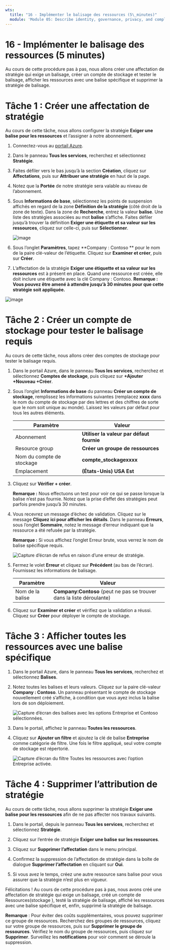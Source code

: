 ```yaml
---
wts:
  title: "16 - Implémenter le balisage des ressources (5\_minutes)"
  module: 'Module 05: Describe identity, governance, privacy, and compliance features'
---
```

# <a name="16---implement-resource-tagging-5-min"></a>16 - Implémenter le balisage des ressources (5 minutes)

Au cours de cette procédure pas à pas, nous allons créer une affectation de stratégie qui exige un balisage, créer un compte de stockage et tester le balisage, afficher les ressources avec une balise spécifique et supprimer la stratégie de balisage.

# <a name="task-1-create-a-policy-assignment"></a>Tâche 1 : Créer une affectation de stratégie 

Au cours de cette tâche, nous allons configurer la stratégie **Exiger une balise pour les ressources** et l’assigner à notre abonnement. 

1. Connectez-vous au [portail Azure](https://portal.azure.com).

2. Dans le panneau **Tous les services**, recherchez et sélectionnez **Stratégie**.

3. Faites défiler vers le bas jusqu’à la section **Création**, cliquez sur **Affectations**, puis sur **Attribuer une stratégie** en haut de la page.

4. Notez que la **Portée** de notre stratégie sera valable au niveau de l’abonnement. 

5. Sous **Informations de base**, sélectionnez les points de suspension affichés en regard de la zone **Définition de la stratégie** (côté droit de la zone de texte). Dans la zone de **Recherche**, entrez la valeur **balise**. Une liste des stratégies associées au mot **balise** s’affiche. Faites défiler jusqu’à trouver la définition **Exiger une étiquette et sa valeur sur les ressources**, cliquez sur celle-ci, puis sur **Sélectionner**.

   ![image](https://user-images.githubusercontent.com/89808319/155607579-d564a43e-a9cd-443d-8482-f47879eff2e9.png)
   
6.  Sous l’onglet **Paramètres**, tapez **Company : Contoso ** pour le nom de la paire clé-valeur de l’étiquette. Cliquez sur **Examiner et créer**, puis sur **Créer**.

  

7. L’affectation de la stratégie **Exiger une étiquette et sa valeur sur les ressources** est à présent en place. Quand une ressource est créée, elle doit inclure une étiquette avec la clé Company : Contoso.
   **Remarque : Vous pouvez être amené à attendre jusqu’à 30 minutes pour que cette stratégie soit appliquée.** 

  ![image](https://user-images.githubusercontent.com/89808319/155607357-556646b6-9ca7-4817-a02e-643869b2c4dd.png)

# <a name="task-2-create-a-storage-account-to-test-the-required-tagging"></a>Tâche 2 : Créer un compte de stockage pour tester le balisage requis

Au cours de cette tâche, nous allons créer des comptes de stockage pour tester le balisage requis. 

1. Dans le portail Azure, dans le panneau **Tous les services**, recherchez et sélectionnez **Comptes de stockage**, puis cliquez sur **+Ajouter +Nouveau +Créer**.

2. Sous l’onglet **Informations de base** du panneau **Créer un compte de stockage**, remplissez les informations suivantes (remplacez **xxxx** dans le nom du compte de stockage par des lettres et des chiffres de sorte que le nom soit unique au monde). Laissez les valeurs par défaut pour tous les autres éléments.

    | Paramètre | Valeur | 
    | --- | --- |
    | Abonnement | **Utiliser la valeur par défaut fournie** |
    | Resource group | **Créer un groupe de ressources** |
    | Nom du compte de stockage | **compte_stockagexxxx** |
    | Emplacement | **(États-Unis) USA Est** |

3. Cliquez sur **Vérifier + créer**. 

    **Remarque :** Nous effectuons un test pour voir ce qui se passe lorsque la balise n’est pas fournie. Notez que la prise d’effet des stratégies peut parfois prendre jusqu’à 30 minutes.

4. Vous recevrez un message d’échec de validation. Cliquez sur le message **Cliquez ici pour afficher les détails**. Dans le panneau **Erreurs**, sous l’onglet **Sommaire**, notez le message d’erreur indiquant que la ressource a été refusée par la stratégie.

    **Remarque :** Si vous affichez l’onglet Erreur brute, vous verrez le nom de balise spécifique requis. 

    ![Capture d’écran de refus en raison d’une erreur de stratégie.](../images/1704.png)


5. Fermez le volet **Erreur** et cliquez sur **Précédent** (au bas de l’écran). Fournissez les informations de balisage. 

    | Paramètre | Valeur | 
    | --- | --- |
    | Nom de la balise | **Company:Contoso** (peut ne pas se trouver dans la liste déroulante) |

6. Cliquez sur **Examiner et créer** et vérifiez que la validation a réussi. Cliquez sur **Créer** pour déployer le compte de stockage. 

# <a name="task-3-view-all-resources-with-a-specific-tag"></a>Tâche 3 : Afficher toutes les ressources avec une balise spécifique

1. Dans le portail Azure, dans le panneau **Tous les services**, recherchez et sélectionnez **Balises**.

2. Notez toutes les balises et leurs valeurs. Cliquez sur la paire clé-valeur **Company : Contoso**. Un panneau présentant le compte de stockage nouvellement créé s’affiche, à condition que vous ayez inclus la balise lors de son déploiement. 

   ![Capture d’écran des balises avec les options Entreprise et Contoso sélectionnées.](../images/1705.png)

3. Dans le portail, affichez le panneau **Toutes les ressources**.

4. Cliquez sur **Ajouter un filtre** et ajoutez la clé de balise **Entreprise** comme catégorie de filtre. Une fois le filtre appliqué, seul votre compte de stockage est répertorié.

    ![Capture d’écran du filtre Toutes les ressources avec l’option Entreprise activée.](../images/1706.png)

# <a name="task-4-delete-the-policy-assignment"></a>Tâche 4 : Supprimer l’attribution de stratégie

Au cours de cette tâche, nous allons supprimer la stratégie **Exiger une balise pour les ressources** afin de ne pas affecter nos travaux suivants. 

1. Dans le portail, depuis le panneau **Tous les services**, recherchez et sélectionnez **Stratégie**.

2. Cliquez sur l’entrée de stratégie **Exiger une balise sur les ressources**.

3. Cliquez sur **Supprimer l’affectation** dans le menu principal.

4. Confirmez la suppression de l’affectation de stratégie dans la boîte de dialogue **Supprimer l’affectation** en cliquant sur **Oui**.

5. Si vous avez le temps, créez une autre ressource sans balise pour vous assurer que la stratégie n’est plus en vigueur.

Félicitations ! Au cours de cette procédure pas à pas, nous avons créé une affectation de stratégie qui exige un balisage, créé un compte de Ressources(stockage ), testé la stratégie de balisage, affiché les ressources avec une balise spécifique et, enfin, supprimé la stratégie de balisage.


**Remarque** : Pour éviter des coûts supplémentaires, vous pouvez supprimer ce groupe de ressources. Recherchez des groupes de ressources, cliquez sur votre groupe de ressources, puis sur **Supprimer le groupe de ressources**. Vérifiez le nom du groupe de ressources, puis cliquez sur **Supprimer**. Surveillez les **notifications** pour voir comment se déroule la suppression.
